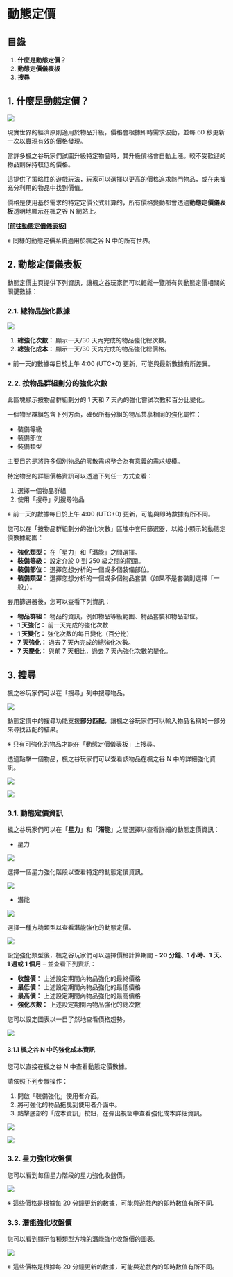 # 動態定價
## 目錄
1.  **什麼是動態定價？**
2.  **動態定價儀表板**
3.  **搜尋**
## 1. 什麼是動態定價？

![](https://aliceric27s-organization.gitbook.io/images/msn-101/learn-more/image_1747236425322_997.png)

現實世界的經濟原則適用於物品升級，價格會根據即時需求波動，並每 60 秒更新一次以實現有效的價格發現。

當許多楓之谷玩家們試圖升級特定物品時，其升級價格會自動上漲。較不受歡迎的物品則保持較低的價格。

這提供了策略性的遊戲玩法，玩家可以選擇以更高的價格追求熱門物品，或在未被充分利用的物品中找到價值。

價格是使用基於需求的特定定價公式計算的，所有價格變動都會透過**動態定價儀表板**透明地顯示在楓之谷 N 網站上。

**\[**[**前往動態定價儀表板**](https://msu.io/maplestoryn/gamestatus/dynamicpricing)**\]**

※ 同樣的動態定價系統適用於楓之谷 N 中的所有世界。

## 2. 動態定價儀表板

動態定價主頁提供下列資訊，讓楓之谷玩家們可以輕鬆一覽所有與動態定價相關的關鍵數據：

### 2.1. 總物品強化數據

![](https://aliceric27s-organization.gitbook.io/images/msn-101/learn-more/image_1747236425322_166.png)

1.  **總強化次數：** 顯示一天/30 天內完成的物品強化總次數。
2.  **總強化成本：** 顯示一天/30 天内完成的物品強化總價格。

※ 前一天的數據每日於上午 4:00 (UTC+0) 更新，可能與最新數據有所差異。

### 2.2. 按物品群組劃分的強化次數

此區塊顯示按物品群組劃分的 1 天和 7 天內的強化嘗試次數和百分比變化。

一個物品群組包含下列方面，確保所有分組的物品共享相同的強化屬性：

*   裝備等級
*   裝備部位
*   裝備類型

主要目的是將許多個別物品的零散需求整合為有意義的需求規模。

特定物品的詳細價格資訊可以透過下列任一方式查看：

1.  選擇一個物品群組
2.  使用「搜尋」列搜尋物品

※ 前一天的數據每日於上午 4:00 (UTC+0) 更新，可能與即時數據有所不同。

您可以在「按物品群組劃分的強化次數」區塊中套用篩選器，以縮小顯示的動態定價數據範圍：

*   **強化類型：** 在「星力」和「潛能」之間選擇。
*   **裝備等級：** 設定介於 0 到 250 級之間的範圍。
*   **裝備部位：** 選擇您想分析的一個或多個裝備部位。
*   **裝備類型：** 選擇您想分析的一個或多個物品套裝（如果不是套裝則選擇「一般」）。

套用篩選器後，您可以查看下列資訊：

*   **物品群組：** 物品的資訊，例如物品等級範圍、物品套裝和物品部位。
*   **1 天強化：** 前一天完成的強化次數
*   **1 天變化：** 強化次數的每日變化（百分比）
*   **7 天強化：** 過去 7 天內完成的總強化次數。
*   **7 天變化：** 與前 7 天相比，過去 7 天內強化次數的變化。
## 3. 搜尋

楓之谷玩家們可以在「搜尋」列中搜尋物品。

![](https://aliceric27s-organization.gitbook.io/images/msn-101/learn-more/image_1747236425322_260.png)

動態定價中的搜尋功能支援**部分匹配**，讓楓之谷玩家們可以輸入物品名稱的一部分來尋找匹配的結果。

※ 只有可強化的物品才能在「動態定價儀表板」上搜尋。

透過點擊一個物品，楓之谷玩家們可以查看該物品在楓之谷 N 中的詳細強化資訊。

![](https://aliceric27s-organization.gitbook.io/images/msn-101/learn-more/image_1747236425322_199.png)

![](https://aliceric27s-organization.gitbook.io/images/msn-101/learn-more/image_1747236425322_250.png)

### 3.1. 動態定價資訊

楓之谷玩家們可以在「**星力**」和「**潛能**」之間選擇以查看詳細的動態定價資訊：

*   星力

![](https://aliceric27s-organization.gitbook.io/images/msn-101/learn-more/image_1747236425322_696.png)

選擇一個星力強化階段以查看特定的動態定價資訊。

![](https://aliceric27s-organization.gitbook.io/images/msn-101/learn-more/image_1747236425322_463.png)

*   潛能

![](https://aliceric27s-organization.gitbook.io/images/msn-101/learn-more/image_1747236425322_113.png)

選擇一種方塊類型以查看潛能強化的動態定價。

![](https://aliceric27s-organization.gitbook.io/images/msn-101/learn-more/image_1747236425322_79.png)

設定強化類型後，楓之谷玩家們可以選擇價格計算期間 – **20 分鐘、1 小時、1 天、1 週或 1 個月** – 並查看下列資訊：

*   **收盤價：** 上述設定期間內物品強化的最終價格
*   **最低價：** 上述設定期間內物品強化的最低價格
*   **最高價：** 上述設定期間內物品強化的最高價格
*   **強化次數：** 上述設定期間內物品強化的總次數

您可以設定圖表以一目了然地查看價格趨勢。

![](https://aliceric27s-organization.gitbook.io/images/msn-101/learn-more/image_1747236425322_348.png)

#### 3.1.1 楓之谷 N 中的強化成本資訊

您可以直接在楓之谷 N 中查看動態定價數據。

請依照下列步驟操作：

1.  開啟「裝備強化」使用者介面。
2.  將可強化的物品拖曳到使用者介面中。
3.  點擊底部的「成本資訊」按鈕，在彈出視窗中查看強化成本詳細資訊。

![](https://aliceric27s-organization.gitbook.io/images/msn-101/learn-more/image_1747236425322_406.png)

![](https://aliceric27s-organization.gitbook.io/images/msn-101/learn-more/image_1747236425322_271.png)

### 3.2. 星力強化收盤價

您可以看到每個星力階段的星力強化收盤價。

![](https://aliceric27s-organization.gitbook.io/images/msn-101/learn-more/image_1747236425322_828.png)

※ 這些價格是根據每 20 分鐘更新的數據，可能與遊戲內的即時數值有所不同。

### 3.3. 潛能強化收盤價

您可以看到顯示每種類型方塊的潛能強化收盤價的圖表。

![](https://aliceric27s-organization.gitbook.io/images/msn-101/learn-more/image_1747236425322_710.png)

※ 這些價格是根據每 20 分鐘更新的數據，可能與遊戲內的即時數值有所不同。